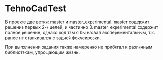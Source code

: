 # TehnoCadTest
В проекте две ветки: master и master_experimental. 
master содержит решение первых 2-х целей, и частично 3. 
master_experimental содержит полное решение, однако код там я бы назвал эксперементальным, т.к. ранее не сталкивался с задчей фокусировки.

При выполнении задания также намеренно не прибегал к различным библиотекам, упрощающим жизнь.
